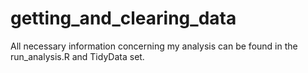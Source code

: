 getting_and_clearing_data
=========================

All necessary information concerning my analysis can be found in the run_analysis.R and TidyData set. 

